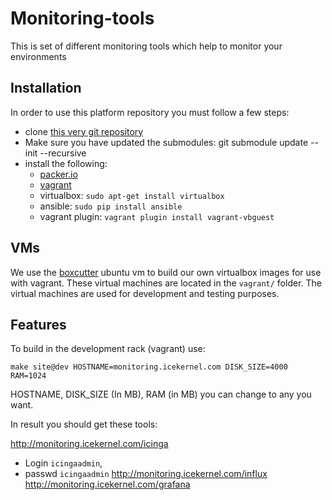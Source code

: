 Monitoring-tools
===========

This is set of different monitoring tools which help to monitor your environments

Installation
------------

In order to use this platform repository you must follow a few steps:

- clone [this very git repository](https://github.com/icekernel/monitoring-tools)
- Make sure you have updated the submodules: git submodule update --init --recursive
- install the following:
  - [packer.io](https://packer.io)
  - [vagrant](https://www.vagrantup.com/)
  - virtualbox: `sudo apt-get install virtualbox`
  - ansible: `sudo pip install ansible`
  - vagrant plugin: `vagrant plugin install vagrant-vbguest`


VMs
---

We use the [boxcutter](https://github.com/boxcutter) ubuntu vm to build our own
virtualbox images for use with vagrant. These virtual machines are located in
the `vagrant/` folder. The virtual machines are used for development and
testing purposes.

Features
--------

To build in the development rack (vagrant) use:

    make site@dev HOSTNAME=monitoring.icekernel.com DISK_SIZE=4000 RAM=1024
    
HOSTNAME, DISK_SIZE (In MB), RAM (in MB) you can change to any you want.

In result you should get these tools:

http://monitoring.icekernel.com/icinga 
  - Login `icingaadmin`, 
  - passwd `icingaadmin`
http://monitoring.icekernel.com/influx
http://monitoring.icekernel.com/grafana

